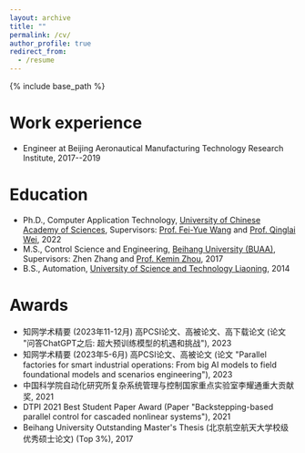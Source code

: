 ```yaml
---
layout: archive
title: ""
permalink: /cv/
author_profile: true
redirect_from:
  - /resume
---
```


{% include base_path %}


Work experience
======
* Engineer at Beijing Aeronautical Manufacturing Technology Research Institute, 2017--2019 


Education
======
* Ph.D., Computer Application Technology, [University of Chinese Academy of Sciences](https://english.ucas.ac.cn/), Supervisors: [Prof. Fei-Yue Wang](https://scholar.google.com/citations?hl=zh-CN&user=_p0NBv0AAAAJ&view_op=list_works&sortby=pubdate) and [Prof. Qinglai Wei](https://scholar.google.com/citations?hl=zh-CN&user=YmPMH7oAAAAJ), 2022
* M.S., Control Science and Engineering, [Beihang University (BUAA)](https://ev.buaa.edu.cn/), Supervisors: Zhen Zhang and [Prof. Kemin Zhou](https://scholar.google.com/citations?hl=zh-CN&user=AatvTeoAAAAJ), 2017
* B.S., Automation, [University of Science and Technology Liaoning](https://www.ustl.edu.cn/), 2014


Awards
======
* 知网学术精要 (2023年11-12月) 高PCSI论文、高被论文、高下载论文 (论文 "问答ChatGPT之后: 超大预训练模型的机遇和挑战"), 2023
* 知网学术精要 (2023年5-6月) 高PCSI论文、高被论文 (论文 "Parallel factories for smart industrial operations: From big AI models to field foundational models and scenarios engineering"), 2023
* 中国科学院自动化研究所复杂系统管理与控制国家重点实验室李耀通重大贡献奖, 2021
* DTPI 2021 Best Student Paper Award (Paper "Backstepping-based parallel control for cascaded nonlinear systems"), 2021
* Beihang University Outstanding Master's Thesis (北京航空航天大学校级优秀硕士论文) (Top 3%), 2017
